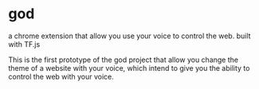 # god




a chrome extension that allow you use your voice to control the web. built with TF.js

This is the first prototype of the god project that allow you change the theme of a website with your voice, which intend to give you the ability to control the web with your voice.
